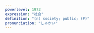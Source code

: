 ```yaml
---
powerlevel: 1973
expression: "社会"
definition: "(n) society; public; (P)"
pronunciation: "しゃかい"
---
```

